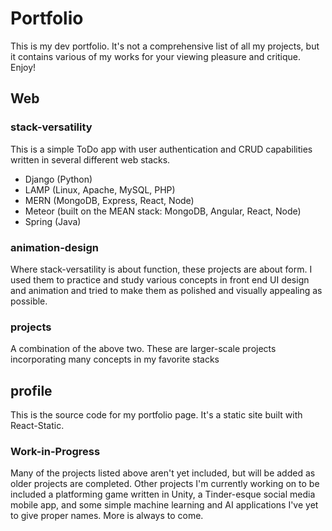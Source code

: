 # Portfolio

  This is my dev portfolio. It's not a comprehensive list of all my projects, but it contains various of my works for your viewing pleasure and critique. Enjoy!

## Web
  ### stack-versatility
  This is a simple ToDo app with user authentication and CRUD capabilities written in several different web stacks.
  * Django (Python)
  * LAMP (Linux, Apache, MySQL, PHP)
  * MERN (MongoDB, Express, React, Node)
  * Meteor (built on the MEAN stack: MongoDB, Angular, React, Node)
  * Spring (Java)
  ### animation-design
  Where stack-versatility is about function, these projects are about form. I used them to practice and study various concepts in front end UI design and animation and tried to make them as polished and visually appealing as possible.
  ### projects
  A combination of the above two. These are larger-scale projects incorporating many concepts in my favorite stacks
  
## profile
  This is the source code for my portfolio page. It's a static site built with React-Static.
  
### Work-in-Progress
  Many of the projects listed above aren't yet included, but will be added as older projects are completed. Other projects I'm currently working on to be included a platforming game written in Unity, a Tinder-esque social media mobile app, and some simple machine learning and AI applications I've yet to give proper names. More is always to come.
